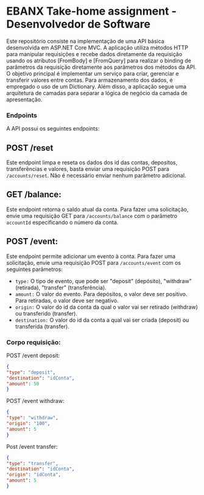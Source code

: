 # EBANX Take-home assignment - Desenvolvedor de Software

Este repositório consiste na implementação de uma API básica desenvolvida em ASP.NET Core MVC. A aplicação utiliza métodos HTTP para manipular requisições e recebe dados diretamente da requisição usando os atributos [FromBody] e [FromQuery] para realizar o binding de parâmetros da requisição diretamente aos parâmetros dos métodos da API. O objetivo principal é implementar um serviço para criar, gerenciar e transferir valores entre contas. Para armazenamento dos dados, é empregado o uso de um Dictionary. Além disso, a aplicação segue uma arquitetura de camadas para separar a lógica de negócio da camada de apresentação.

### Endpoints

A API possui os seguintes endpoints:

## **POST /reset**
Este endpoint limpa e reseta os dados dos id das contas, depositos, transferências e valores, basta enviar uma requisição POST para `/accounts/reset`. Não é necessário enviar nenhum parâmetro adicional.

## **GET /balance**:
Este endpoint retorna o saldo atual da conta. Para fazer uma solicitação, envie uma requisição GET para `/accounts/balance` com o parâmetro `accountId` especificando o número da conta.

## **POST /event**: 
Este endpoint permite adicionar um evento à conta. Para fazer uma solicitação, envie uma requisição POST para `/accounts/event` com os seguintes parâmetros:

- `type:` O tipo de evento, que pode ser "deposit" (depósito), "withdraw" (retirada), "transfer" (transferência).
- `amount:` O valor do evento. Para depósitos, o valor deve ser positivo. Para retiradas, o valor deve ser negativo.
- `origin:` O valor do id da conta da qual o valor vai ser retirado (withdraw) ou transferido (transfer).
- `destination:` O valor do id da conta a qual vai ser criada (deposit) ou transferida (transfer).

### Corpo requisição:

POST /event deposit:
```json
{
"type": "deposit",
"destination": "idConta",
"amount": 50
}
```
POST /event withdraw:
```json
{
"type": "withdraw",
"origin": "100",
"amount": 5
}
```
Post /event transfer:
```json
{
"type": "transfer",
"destination": "idConta",
"origin": "idConta",
"amount": 5
}
```
